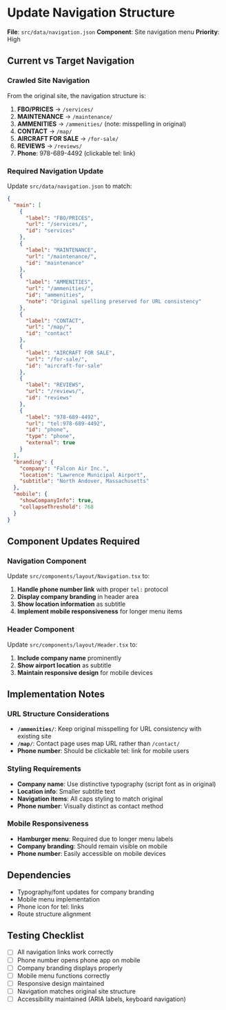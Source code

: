 # Update Navigation Structure

**File**: `src/data/navigation.json`
**Component**: Site navigation menu
**Priority**: High

## Current vs Target Navigation

### Crawled Site Navigation
From the original site, the navigation structure is:
1. **FBO/PRICES** → `/services/`
2. **MAINTENANCE** → `/maintenance/`  
3. **AMMENITIES** → `/ammenities/` (note: misspelling in original)
4. **CONTACT** → `/map/`
5. **AIRCRAFT FOR SALE** → `/for-sale/`
6. **REVIEWS** → `/reviews/`
7. **Phone**: 978-689-4492 (clickable tel: link)

### Required Navigation Update

Update `src/data/navigation.json` to match:

```json
{
  "main": [
    {
      "label": "FBO/PRICES",
      "url": "/services/",
      "id": "services"
    },
    {
      "label": "MAINTENANCE", 
      "url": "/maintenance/",
      "id": "maintenance"
    },
    {
      "label": "AMMENITIES",
      "url": "/ammenities/",
      "id": "ammenities",
      "note": "Original spelling preserved for URL consistency"
    },
    {
      "label": "CONTACT",
      "url": "/map/",
      "id": "contact"
    },
    {
      "label": "AIRCRAFT FOR SALE",
      "url": "/for-sale/",
      "id": "aircraft-for-sale"
    },
    {
      "label": "REVIEWS",
      "url": "/reviews/",
      "id": "reviews"
    },
    {
      "label": "978-689-4492",
      "url": "tel:978-689-4492",
      "id": "phone",
      "type": "phone",
      "external": true
    }
  ],
  "branding": {
    "company": "Falcon Air Inc.",
    "location": "Lawrence Municipal Airport",
    "subtitle": "North Andover, Massachusetts"
  },
  "mobile": {
    "showCompanyInfo": true,
    "collapseThreshold": 768
  }
}
```

## Component Updates Required

### Navigation Component
Update `src/components/layout/Navigation.tsx` to:

1. **Handle phone number link** with proper `tel:` protocol
2. **Display company branding** in header area
3. **Show location information** as subtitle
4. **Implement mobile responsiveness** for longer menu items

### Header Component  
Update `src/components/layout/Header.tsx` to:

1. **Include company name** prominently
2. **Show airport location** as subtitle
3. **Maintain responsive design** for mobile devices

## Implementation Notes

### URL Structure Considerations
- **`/ammenities/`**: Keep original misspelling for URL consistency with existing site
- **`/map/`**: Contact page uses map URL rather than `/contact/`
- **Phone number**: Should be clickable tel: link for mobile users

### Styling Requirements
- **Company name**: Use distinctive typography (script font as in original)
- **Location info**: Smaller subtitle text
- **Navigation items**: All caps styling to match original
- **Phone number**: Visually distinct as contact method

### Mobile Responsiveness
- **Hamburger menu**: Required due to longer menu labels
- **Company branding**: Should remain visible on mobile
- **Phone number**: Easily accessible on mobile devices

## Dependencies

- Typography/font updates for company branding
- Mobile menu implementation
- Phone icon for tel: links
- Route structure alignment

## Testing Checklist

- [ ] All navigation links work correctly
- [ ] Phone number opens phone app on mobile
- [ ] Company branding displays properly
- [ ] Mobile menu functions correctly
- [ ] Responsive design maintained
- [ ] Navigation matches original site structure
- [ ] Accessibility maintained (ARIA labels, keyboard navigation)